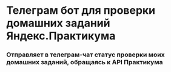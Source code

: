 # Телеграм бот для проверки домашних заданий Яндекс.Практикума
### Отправляет в телеграм-чат статус проверки моих домашних заданий, обращаясь к API Практикума
